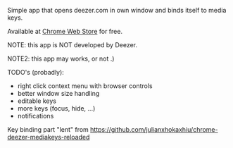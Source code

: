 Simple app that opens deezer.com in own window and binds itself to media keys.

Available at [Chrome Web Store](https://chrome.google.com/webstore/detail/deezer-shortcut/paccflbfblppaoidibhflahkogodngie) for free.

NOTE: this app is NOT developed by Deezer.

NOTE2: this app may works, or not .)

TODO's (probadly):
- right click context menu with browser controls
- better window size handling
- editable keys
- more keys (focus, hide, ...)
- notifications

Key binding part "lent" from https://github.com/julianxhokaxhiu/chrome-deezer-mediakeys-reloaded
